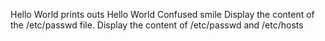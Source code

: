 Hello World prints outs Hello World
Confused smile
Display the content of the /etc/passwd file.
Display the content of /etc/passwd and /etc/hosts

